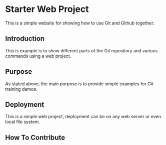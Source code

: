 # Starter Web Project

This is a simple website for showing how to use Git and Github together.

## Introduction

This is example is to show different parts of the Git repository and various commands using a web project. 

## Purpose

As stated above, the main purpose is to provide simple examples for Git training demos. 

## Deployment

This is a simple web project, deployment can be on any web server or even local file system.

## How To Contribute